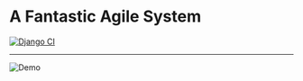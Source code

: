 # A Fantastic Agile System

[![Django CI](https://github.com/ah-ryca/attendance-system/actions/workflows/django.yml/badge.svg?branch=main)](https://github.com/ah-ryca/attendance-system/actions/workflows/django.yml)

---
![Demo](https://github.com/realsaeedhassani/agile/releases/download/v1.3.0/Screenshot.from.2021-12-30.22-21-30.png)
